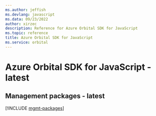 ```yaml
---
ms.author: jeffish
ms.devlang: javascript
ms.data: 09/23/2022
author: xirzec
description: Reference for Azure Orbital SDK for JavaScript
ms.topic: reference
title: Azure Orbital SDK for JavaScript
ms.service: orbital
---
```

# Azure Orbital SDK for JavaScript - latest

## Management packages - latest
[!INCLUDE [mgmt-packages](orbital-mgmt-index.md)]